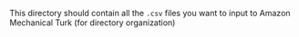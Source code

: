 This directory should contain all the `.csv` files you want to input to Amazon Mechanical Turk (for directory organization)
